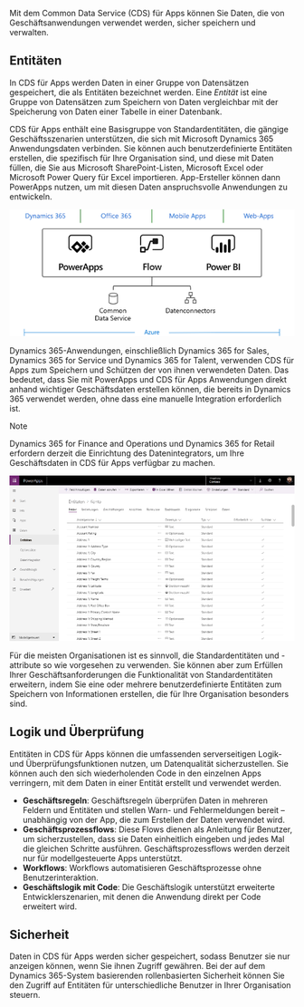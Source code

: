 Mit dem Common Data Service (CDS) für Apps können Sie Daten, die von Geschäftsanwendungen verwendet werden, sicher speichern und verwalten. 

## <a name="entities"></a>Entitäten
In CDS für Apps werden Daten in einer Gruppe von Datensätzen gespeichert, die als Entitäten bezeichnet werden. Eine *Entität* ist eine Gruppe von Datensätzen zum Speichern von Daten vergleichbar mit der Speicherung von Daten einer Tabelle in einer Datenbank.

CDS für Apps enthält eine Basisgruppe von Standardentitäten, die gängige Geschäftsszenarien unterstützen, die sich mit Microsoft Dynamics 365 Anwendungsdaten verbinden. Sie können auch benutzerdefinierte Entitäten erstellen, die spezifisch für Ihre Organisation sind, und diese mit Daten füllen, die Sie aus Microsoft SharePoint-Listen, Microsoft Excel oder Microsoft Power Query für Excel importieren. App-Ersteller können dann PowerApps nutzen, um mit diesen Daten anspruchsvolle Anwendungen zu entwickeln.

![Abbildung mit einer Übersicht über die Geschäftsanwendungsplattform](../media/platform.png)

Dynamics 365-Anwendungen, einschließlich Dynamics 365 for Sales, Dynamics 365 for Service und Dynamics 365 for Talent, verwenden CDS für Apps zum Speichern und Schützen der von ihnen verwendeten Daten. Das bedeutet, dass Sie mit PowerApps und CDS für Apps Anwendungen direkt anhand wichtiger Geschäftsdaten erstellen können, die bereits in Dynamics 365 verwendet werden, ohne dass eine manuelle Integration erforderlich ist.

> [!NOTE]
> Dynamics 365 for Finance and Operations und Dynamics 365 for Retail erfordern derzeit die Einrichtung des Datenintegrators, um Ihre Geschäftsdaten in CDS für Apps verfügbar zu machen.

![Screenshot einer Liste mit Entitäten](../media/entitylist.png "Liste mit Entitäten")

Für die meisten Organisationen ist es sinnvoll, die Standardentitäten und -attribute so wie vorgesehen zu verwenden. Sie können aber zum Erfüllen Ihrer Geschäftsanforderungen die Funktionalität von Standardentitäten erweitern, indem Sie eine oder mehrere benutzerdefinierte Entitäten zum Speichern von Informationen erstellen, die für Ihre Organisation besonders sind. 

## <a name="logic-and-validation"></a>Logik und Überprüfung
Entitäten in CDS für Apps können die umfassenden serverseitigen Logik- und Überprüfungsfunktionen nutzen, um Datenqualität sicherzustellen. Sie können auch den sich wiederholenden Code in den einzelnen Apps verringern, mit dem Daten in einer Entität erstellt und verwendet werden.

* **Geschäftsregeln**: Geschäftsregeln überprüfen Daten in mehreren Feldern und Entitäten und stellen Warn- und Fehlermeldungen bereit – unabhängig von der App, die zum Erstellen der Daten verwendet wird. 
* **Geschäftsprozessflows**: Diese Flows dienen als Anleitung für Benutzer, um sicherzustellen, dass sie Daten einheitlich eingeben und jedes Mal die gleichen Schritte ausführen. Geschäftsprozessflows werden derzeit nur für modellgesteuerte Apps unterstützt.
* **Workflows**: Workflows automatisieren Geschäftsprozesse ohne Benutzerinteraktion. 
* **Geschäftslogik mit Code**: Die Geschäftslogik unterstützt erweiterte Entwicklerszenarien, mit denen die Anwendung direkt per Code erweitert wird. 

## <a name="security"></a>Sicherheit
Daten in CDS für Apps werden sicher gespeichert, sodass Benutzer sie nur anzeigen können, wenn Sie ihnen Zugriff gewähren. Bei der auf dem Dynamics 365-System basierenden rollenbasierten Sicherheit können Sie den Zugriff auf Entitäten für unterschiedliche Benutzer in Ihrer Organisation steuern.